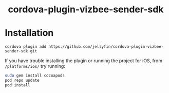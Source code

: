 <h1 align="center">cordova-plugin-vizbee-sender-sdk</h1>

# Installation

```
cordova plugin add https://github.com/jellyfin/cordova-plugin-vizbee-sender-sdk.git
```

If you have trouble installing the plugin or running the project for iOS, from `/platforms/ios/` try running:  
```bash
sudo gem install cocoapods
pod repo update
pod install
```
